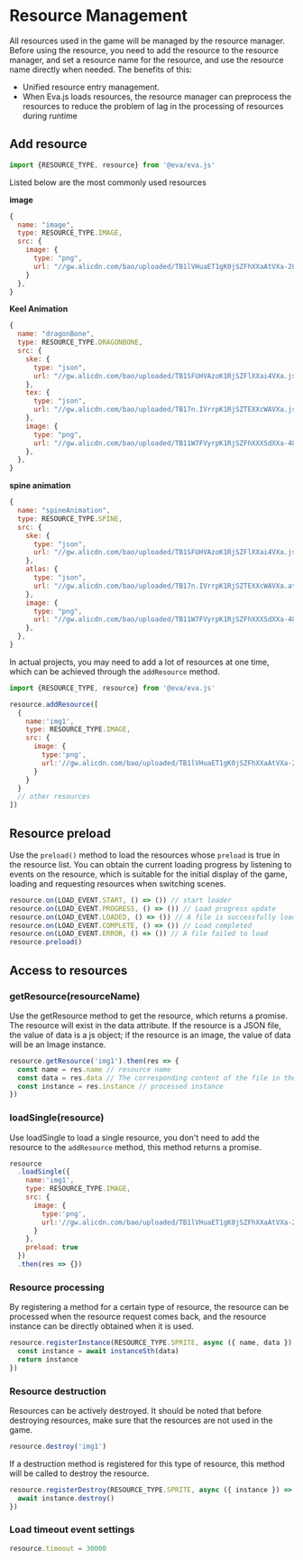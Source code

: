 # Resource Management

All resources used in the game will be managed by the resource manager. Before using the resource, you need to add the resource to the resource manager, and set a resource name for the resource, and use the resource name directly when needed. The benefits of this:

- Unified resource entry management. 
- When Eva.js loads resources, the resource manager can preprocess the resources to reduce the problem of lag in the processing of resources during runtime

## Add resource

```js
import {RESOURCE_TYPE, resource} from '@eva/eva.js'
```

Listed below are the most commonly used resources

**image**

```js
{
  name: "image",
  type: RESOURCE_TYPE.IMAGE,
  src: {
    image: {
      type: "png",
      url: "//gw.alicdn.com/bao/uploaded/TB1lVHuaET1gK0jSZFhXXaAtVXa-200-200.png"
    }
  },
}
```

**Keel Animation**

```js
{
  name: "dragonBone",
  type: RESOURCE_TYPE.DRAGONBONE,
  src: {
    ske: {
      type: "json",
      url: "//gw.alicdn.com/bao/uploaded/TB1SFUHVAzoK1RjSZFlXXai4VXa.json",
    },
    tex: {
      type: "json",
      url: "//gw.alicdn.com/bao/uploaded/TB17n.IVrrpK1RjSZTEXXcWAVXa.json",
    },
    image: {
      type: "png",
      url: "//gw.alicdn.com/bao/uploaded/TB11W7FVyrpK1RjSZFhXXXSdXXa-489-886.png"
    },
  },
}
```

**spine animation**

```js
{
  name: "spineAnimation",
  type: RESOURCE_TYPE.SPINE,
  src: {
    ske: {
      type: "json",
      url: "//gw.alicdn.com/bao/uploaded/TB1SFUHVAzoK1RjSZFlXXai4VXa.json",
    },
    atlas: {
      type: "json",
      url: "//gw.alicdn.com/bao/uploaded/TB17n.IVrrpK1RjSZTEXXcWAVXa.atlas",
    },
    image: {
      type: "png",
      url: "//gw.alicdn.com/bao/uploaded/TB11W7FVyrpK1RjSZFhXXXSdXXa-489-886.png"
    },
  },
}
```

In actual projects, you may need to add a lot of resources at one time, which can be achieved through the `addResource` method.

```js
import {RESOURCE_TYPE, resource} from '@eva/eva.js'

resource.addResource([
  {
    name:'img1',
    type: RESOURCE_TYPE.IMAGE,
    src: {
      image: {
        type:'png',
        url:'//gw.alicdn.com/bao/uploaded/TB1lVHuaET1gK0jSZFhXXaAtVXa-200-200.png'
      }
    }
  }
  // other resources
])
```

## Resource preload

Use the `preload()` method to load the resources whose `preload` is true in the resource list. You can obtain the current loading progress by listening to events on the resource, which is suitable for the initial display of the game, loading and requesting resources when switching scenes.

```js
resource.on(LOAD_EVENT.START, () => ()) // start loader
resource.on(LOAD_EVENT.PROGRESS, () => ()) // Load progress update
resource.on(LOAD_EVENT.LOADED, () => ()) // A file is successfully loaded
resource.on(LOAD_EVENT.COMPLETE, () => ()) // Load completed
resource.on(LOAD_EVENT.ERROR, () => ()) // A file failed to load
resource.preload()
```

## Access to resources

### getResource(resourceName)

Use the getResource method to get the resource, which returns a promise. The resource will exist in the data attribute. If the resource is a JSON file, the value of data is a js object; if the resource is an image, the value of data will be an Image instance.

```ts
resource.getResource('img1').then(res => {
  const name = res.name // resource name
  const data = res.data // The corresponding content of the file in the resource json or img, etc.
  const instance = res.instance // processed instance
})
```

### loadSingle(resource)

Use loadSingle to load a single resource, you don't need to add the resource to the `addResource` method, this method returns a promise.

```js
resource
  .loadSingle({
    name:'img1',
    type: RESOURCE_TYPE.IMAGE,
    src: {
      image: {
        type:'png',
        url:'//gw.alicdn.com/bao/uploaded/TB1lVHuaET1gK0jSZFhXXaAtVXa-200-200.png'
      }
    },
    preload: true
  })
  .then(res => {})
```

### Resource processing

By registering a method for a certain type of resource, the resource can be processed when the resource request comes back, and the resource instance can be directly obtained when it is used.

```js
resource.registerInstance(RESOURCE_TYPE.SPRITE, async ({ name, data }) => {
  const instance = await instanceSth(data)
  return instance
})
```

### Resource destruction

Resources can be actively destroyed. It should be noted that before destroying resources, make sure that the resources are not used in the game.

```js
resource.destroy('img1')
```

If a destruction method is registered for this type of resource, this method will be called to destroy the resource.

```js
resource.registerDestroy(RESOURCE_TYPE.SPRITE, async ({ instance }) => {
  await instance.destroy()
})
```

### Load timeout event settings

```js
resource.timeout = 30000
```

